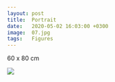 ```yaml
---
layout: post
title:  Portrait
date:   2020-05-02 16:03:00 +0300
image:  07.jpg
tags:   Figures
---
```

60 x 80 cm                                                                         

![]({{site.baseurl}}/img/07.jpg)


